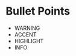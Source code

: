 # Bullet Points

 * <Variant type="warning" v-click>WARNING</Variant>
 * <Variant type="accent" v-click> ACCENT</Variant>
 * <Variant type="highlight" v-click> HIGHLIGHT</Variant>
 * <Variant type="info" v-click> INFO</Variant>
